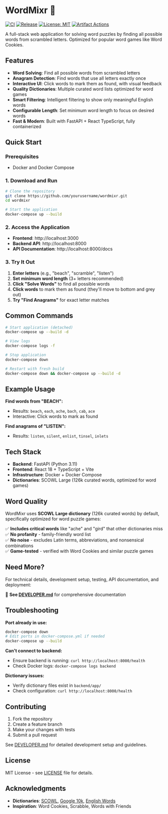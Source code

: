 # WordMixr 🎯

[![CI](https://github.com/yourusername/wordmixr/actions/workflows/ci.yml/badge.svg)](https://github.com/yourusername/wordmixr/actions/workflows/ci.yml)
[![Release](https://github.com/yourusername/wordmixr/actions/workflows/release.yml/badge.svg)](https://github.com/yourusername/wordmixr/actions/workflows/release.yml)
[![License: MIT](https://img.shields.io/badge/License-MIT-yellow.svg)](https://opensource.org/licenses/MIT)
[![Artifact Actions](https://img.shields.io/badge/GitHub%20Actions-Artifact%20v4-green.svg)](https://github.blog/changelog/2024-04-16-deprecation-notice-v3-of-the-artifact-actions/)

A full-stack web application for solving word puzzles by finding all possible words from scrambled letters. Optimized for popular word games like Word Cookies.

## Features

- **Word Solving**: Find all possible words from scrambled letters
- **Anagram Detection**: Find words that use all letters exactly once
- **Interactive UI**: Click words to mark them as found, with visual feedback
- **Quality Dictionaries**: Multiple curated word lists optimized for word games
- **Smart Filtering**: Intelligent filtering to show only meaningful English words
- **Configurable Length**: Set minimum word length to focus on desired words
- **Fast & Modern**: Built with FastAPI + React TypeScript, fully containerized

## Quick Start

### Prerequisites
- Docker and Docker Compose

### 1. Download and Run

```bash
# Clone the repository
git clone https://github.com/yourusername/wordmixr.git
cd wordmixr

# Start the application
docker-compose up --build
```

### 2. Access the Application

- **Frontend**: http://localhost:3000
- **Backend API**: http://localhost:8000
- **API Documentation**: http://localhost:8000/docs

### 3. Try It Out

1. **Enter letters** (e.g., "beach", "scramble", "listen")
2. **Set minimum word length** (3+ letters recommended)
3. **Click "Solve Words"** to find all possible words
4. **Click words** to mark them as found (they'll move to bottom and grey out)
5. **Try "Find Anagrams"** for exact letter matches

## Common Commands

```bash
# Start application (detached)
docker-compose up --build -d

# View logs
docker-compose logs -f

# Stop application
docker-compose down

# Restart with fresh build
docker-compose down && docker-compose up --build -d
```

## Example Usage

**Find words from "BEACH":**
- Results: `beach`, `each`, `ache`, `bach`, `cab`, `ace`
- Interactive: Click words to mark as found

**Find anagrams of "LISTEN":**
- Results: `listen`, `silent`, `enlist`, `tinsel`, `inlets`

## Tech Stack

- **Backend**: FastAPI (Python 3.11)
- **Frontend**: React 18 + TypeScript + Vite
- **Infrastructure**: Docker + Docker Compose
- **Dictionaries**: SCOWL Large (126k curated words, optimized for word games)

## Word Quality

WordMixr uses **SCOWL Large dictionary** (126k curated words) by default, specifically optimized for word puzzle games:

✅ **Includes critical words** like "ache" and "gird" that other dictionaries miss  
✅ **No profanity** - family-friendly word list  
✅ **No noise** - excludes Latin terms, abbreviations, and nonsensical combinations  
✅ **Game-tested** - verified with Word Cookies and similar puzzle games  

## Need More?

For technical details, development setup, testing, API documentation, and deployment:

📖 **See [DEVELOPER.md](DEVELOPER.md)** for comprehensive documentation

## Troubleshooting

**Port already in use:**
```bash
docker-compose down
# Edit ports in docker-compose.yml if needed
docker-compose up --build
```

**Can't connect to backend:**
- Ensure backend is running: `curl http://localhost:8000/health`
- Check Docker logs: `docker-compose logs backend`

**Dictionary issues:**
- Verify dictionary files exist in `backend/app/`
- Check configuration: `curl http://localhost:8000/health`

## Contributing

1. Fork the repository
2. Create a feature branch
3. Make your changes with tests
4. Submit a pull request

See [DEVELOPER.md](DEVELOPER.md) for detailed development setup and guidelines.

## License

MIT License - see [LICENSE](LICENSE) file for details.

## Acknowledgments

- **Dictionaries**: [SCOWL](http://wordlist.aspell.net/), [Google 10k](https://github.com/first20hours/google-10000-english), [English Words](https://github.com/dwyl/english-words)
- **Inspiration**: Word Cookies, Scrabble, Words with Friends 